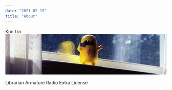 ```yaml
---
date: "2021-02-19"
title: "About"
---
```




Kun Lin
![Banner image](/images/banner.jpg)

Librarian
Armature Radio Extra License